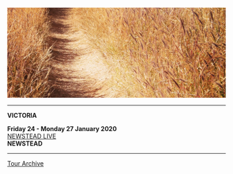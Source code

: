 ![](data/image/news/tourbanner2.jpg)

* * * * *

**VICTORIA**

**Friday 24 - Monday 27 January 2020**\
[NEWSTEAD LIVE](https://www.newsteadlive.com)\
**NEWSTEAD**  

* * * * *

[Tour Archive](tour/archive)

